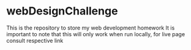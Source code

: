 # webDesignChallenge
This is the repository to store my web development homework
It is important to note that this will only work when run locally, for live page consult respective link
